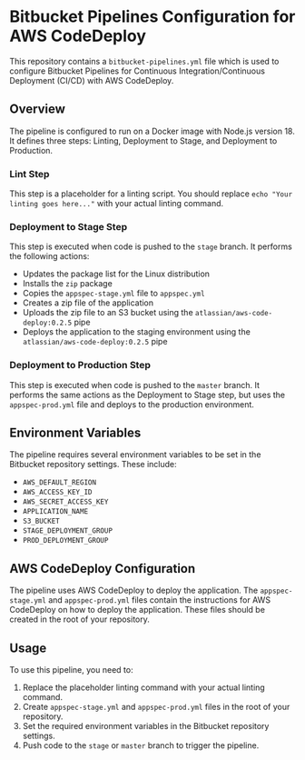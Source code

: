 # Bitbucket Pipelines Configuration for AWS CodeDeploy

This repository contains a `bitbucket-pipelines.yml` file which is used to configure Bitbucket Pipelines for Continuous Integration/Continuous Deployment (CI/CD) with AWS CodeDeploy.

## Overview

The pipeline is configured to run on a Docker image with Node.js version 18. It defines three steps: Linting, Deployment to Stage, and Deployment to Production.

### Lint Step

This step is a placeholder for a linting script. You should replace `echo "Your linting goes here..."` with your actual linting command.

### Deployment to Stage Step

This step is executed when code is pushed to the `stage` branch. It performs the following actions:

- Updates the package list for the Linux distribution
- Installs the `zip` package
- Copies the `appspec-stage.yml` file to `appspec.yml`
- Creates a zip file of the application
- Uploads the zip file to an S3 bucket using the `atlassian/aws-code-deploy:0.2.5` pipe
- Deploys the application to the staging environment using the `atlassian/aws-code-deploy:0.2.5` pipe

### Deployment to Production Step

This step is executed when code is pushed to the `master` branch. It performs the same actions as the Deployment to Stage step, but uses the `appspec-prod.yml` file and deploys to the production environment.

## Environment Variables

The pipeline requires several environment variables to be set in the Bitbucket repository settings. These include:

- `AWS_DEFAULT_REGION`
- `AWS_ACCESS_KEY_ID`
- `AWS_SECRET_ACCESS_KEY`
- `APPLICATION_NAME`
- `S3_BUCKET`
- `STAGE_DEPLOYMENT_GROUP`
- `PROD_DEPLOYMENT_GROUP`

## AWS CodeDeploy Configuration

The pipeline uses AWS CodeDeploy to deploy the application. The `appspec-stage.yml` and `appspec-prod.yml` files contain the instructions for AWS CodeDeploy on how to deploy the application. These files should be created in the root of your repository.

## Usage

To use this pipeline, you need to:

1. Replace the placeholder linting command with your actual linting command.
2. Create `appspec-stage.yml` and `appspec-prod.yml` files in the root of your repository.
3. Set the required environment variables in the Bitbucket repository settings.
4. Push code to the `stage` or `master` branch to trigger the pipeline.
